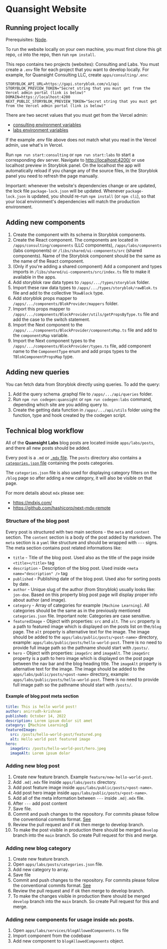 # Quansight Website

## Running project locally

Prerequisites: [Node](https://nodejs.org/en/).

To run the website locally on your own machine, you must first clone this git
repo, `cd` into the repo, then run `npm install`.

This repo contains two projects (websites): Consulting and Labs. You must create
a `.env` file for each project that you want to develop locally. For example,
for Quansight Consulting LLC, create `apps/consulting/.env`:

```
STORYBLOK_API_URL=https://gapi.storyblok.com/v1/api
STORYBLOK_PREVIEW_TOKEN="Secret string that you must get from the Vercel admin portal (link is below)"
DOMAIN=https://localhost:4200
NEXT_PUBLIC_STORYBLOK_PREVIEW_TOKEN="Secret string that you must get from the Vercel admin portal (link is below)"
```

There are two secret values that you must get from the Vercel admin:

- [consulting environment
  variables](https://vercel.com/quansight/quansight-consulting/settings/environment-variables)
- [labs environment
  variables](https://vercel.com/quansight/quansight-labs/settings/environment-variables)

If the example .env file above does not match what you read in the Vercel admin,
use what's in Vercel.

Run `npm run start:consulting` or `npm run start:labs` to start a corresponding
dev server. Navigate to <http://localhost:4200/> or use localhost preview in
Storyblok panel. On the localhost the app will automatically reload if you
change any of the source files, in the Storyblok panel you need to refresh the
page manually.

Important: whenever the website's dependencies change or are updated, the lock file
`package-lock.json` will be updated. Whenever `package-lock.json` is updated,
you should re-run `npm install` (or `npm cli`), so that your local environment's
dependencies will match the production environment.

## Adding new components

1. Create the component with its schema in Storyblok components.
2. Create the React component. The components are located in `/apps/consulting/components` (LLC components), `/apps/labs/components` (labs components) or `/libs/shared/ui-components/src` (shared components). Name of the Storyblok component should be the same as the name of the React component.
3. (Only if you're adding a shared component) Add a component and types imports in `/libs/shared/ui-components/src/index.ts` file to make it available in the apps.
4. Add storyblok raw data types to `/apps/.../types/storyblok` folder.
5. Import these raw data types to `/apps/.../types/storyblok/rawBlok.ts` file and add to the collective `TRawBlock` type.
6. Add storyblok props mapper to `/apps/.../components/BlokProvider/mappers` folder.
7. Import this props mapper to `/apps/.../components/BlockProvider/utils/getPropsByType.ts` file and add the case to the switch statement.
8. Import the Next component to the `/apps/.../components/BlockProvider/componentsMap.ts` file and add to the `componentsMap` variable.
9. Import the Next component types to the `/apps/.../components/BlockProvider/types.ts` file, add component name to the `ComponentType` enum and add props types to the `TBlokComponentPropsMap` type.

## Adding new queries

You can fetch data from Storyblok directly using queries. To add the query:

1. Add the query schema .graphql file to `/apps/.../api/queries` folder.
2. Run `npm run codegen:quansight` or `npm run codegen:labs` command, depending which site are you adding query to.
3. Create the getting data function in `/apps/.../api/utils` folder using the function, type and hook created by the codegen script.

## Technical blog workflow

All of the **Quansight Labs** blog posts are located inside `apps/labs/posts`, and there all new posts should be added. 

Every post is a `.md` or [`.mdx` file](https://mdxjs.com/docs/using-mdx/). The `posts` directory also contains a [`categories.json` file](./apps/labs/posts/categories.json) containing the posts categories. 

The `categories.json` file is also used for displaying category filters on the `/blog` page so after adding a new category, it will also be visible on that page.

For more details about `mdx` please see:

- https://mdxjs.com/
- https://github.com/hashicorp/next-mdx-remote

### Structure of the blog post

Every post is structured with two main sections - the `meta` and `content` section. The `content` section is a body of the post added by markdown. The `meta` section is a `yaml` like structure and should be wrapped with `---` signs. The meta section contains post related informations like:

- `title` - Title of the blog post. Used also as the title of the page inside `<title></title>` tag
- `description` - Description of the blog post. Used inside `<meta name="description" />` tag
- `published` - Publishing date of the blog post. Used also for sorting posts by date.
- `author` - Unique slug of the author (from Storyblok) usually looks like: `jon-doe`. Based on this property blog post page will display proper info about author (and image).
- `category` - Array of categories for example `[Machine Learning]`. All categories should be the same as in the previously mentioned `categories.json` file. Important note: Categories are case sensitive.
- `featuredImage` - Object with properties: `src` and `alt`. The `src` property is a path to featured image which is displayed on the posts list on the`/blog` page. The `alt` property is alternative text for the image. The image should be added to the `apps/labs/public/posts/<post-name>` directory, example: `apps/labs/public/posts/hello-world-post`. There is no need to provide full image path so the pathname should start with `/posts/`.
- `hero` - Object with properties: `imageSrc` and `imageAlt`. The `imageSrc` property is a path to hero image which is displayed on the post page between the nav bar and the blog heading title. The `imageAlt` property is alternative text for the image. The image should be added to the `apps/labs/public/posts/<post-name>` directory, example: `apps/labs/public/posts/hello-world-post`. There is no need to provide full image path so the pathname should start with `/posts/`.

#### Example of blog post meta section

```yaml
title: This is hello world post!
author: anirrudh-krishnan
published: October 14, 2022
description: Lorem ipsum dolor sit amet
category: [Machine Learning]
featuredImage:
  src: /posts/hello-world-post/featured.png
  alt: Hello world post featured image
hero:
  imageSrc: /posts/hello-world-post/hero.jpeg
  imageAlt: Lorem ipsum dolor
```

### Adding new blog post

1.  Create new feature branch. Example `feature/new-hello-world-post`.
2.  Add `.md|.mdx` file inside `apps/labs/posts` directory.
3.  Add post feature image inside `apps/labs/public/posts/<post-name>`.
4.  Add post hero image inside `apps/labs/public/posts/<post-name>`.
5.  Add all of the meta information between `---` inside `.md|.mdx` file.
6.  After `---` add post content
7.  Save file.
8.  Commit and push changes to the repository. For commits please follow the conventional commits format. [See](https://www.conventionalcommits.org/en/v1.0.0/)
9.  Review the pull request and if ok then merge to develop branch.
10. To make the post visible in production there should be merged `develop` branch into the `main` branch. So create Pull request for this and merge.

### Adding new blog category

1.  Create new feature branch.
2.  Open `apps/labs/posts/categories.json` file.
3.  Add new category to array.
4.  Save file
5.  Commit and push changes to the repository. For commits please follow the conventional commits format. [See](https://www.conventionalcommits.org/en/v1.0.0/)
6.  Review the pull request and if ok then merge to develop branch.
7.  To make the changes visible in production there should be merged `develop` branch into the `main` branch. So create Pull request for this and merge.

### Adding new components for usage inside `mdx` posts.

1.  Open `apps/labs/services/blogAllowedComponents.ts` file
2.  Import component from the codebase
3.  Add new component to `blogAllowedComponents` object.
